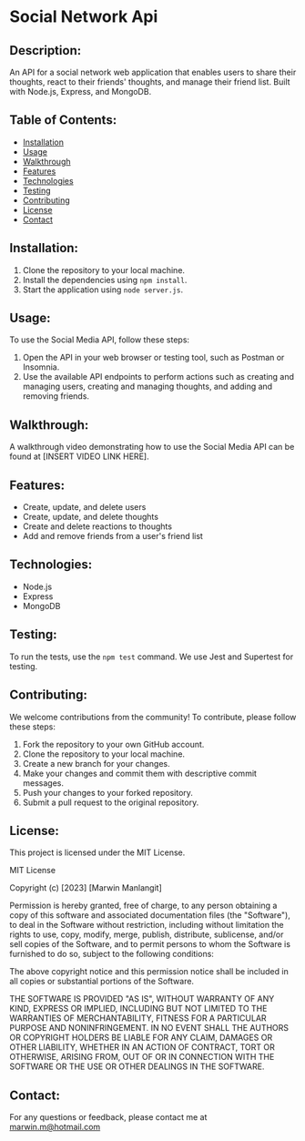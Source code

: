 # Social Network Api

## Description:
An API for a social network web application that enables users to share their thoughts, react to their friends' thoughts, and manage their friend list. Built with Node.js, Express, and MongoDB.

## Table of Contents:
- [Installation](#Installation)
- [Usage](#Usage)
- [Walkthrough](#Walkthrough)
- [Features](#Features)
- [Technologies](#Technologies)
- [Testing](#Testing)
- [Contributing](#Contributing)
- [License](#License)
- [Contact](#Contact)

## Installation:
1. Clone the repository to your local machine.
2. Install the dependencies using `npm install`.
3. Start the application using `node server.js`.

## Usage:
To use the Social Media API, follow these steps:
1. Open the API in your web browser or testing tool, such as Postman or Insomnia.
2. Use the available API endpoints to perform actions such as creating and managing users, creating and managing thoughts, and adding and removing friends.

## Walkthrough:
A walkthrough video demonstrating how to use the Social Media API can be found at [INSERT VIDEO LINK HERE].

## Features:
- Create, update, and delete users
- Create, update, and delete thoughts
- Create and delete reactions to thoughts
- Add and remove friends from a user's friend list

## Technologies:
- Node.js
- Express
- MongoDB

## Testing:
To run the tests, use the `npm test` command. We use Jest and Supertest for testing.

## Contributing:
We welcome contributions from the community! To contribute, please follow these steps:
1. Fork the repository to your own GitHub account.
2. Clone the repository to your local machine.
3. Create a new branch for your changes.
4. Make your changes and commit them with descriptive commit messages.
5. Push your changes to your forked repository.
6. Submit a pull request to the original repository.

## License:
This project is licensed under the MIT License.

MIT License

Copyright (c) [2023] [Marwin Manlangit]

Permission is hereby granted, free of charge, to any person obtaining a copy
of this software and associated documentation files (the "Software"), to deal
in the Software without restriction, including without limitation the rights
to use, copy, modify, merge, publish, distribute, sublicense, and/or sell
copies of the Software, and to permit persons to whom the Software is
furnished to do so, subject to the following conditions:

The above copyright notice and this permission notice shall be included in
all copies or substantial portions of the Software.

THE SOFTWARE IS PROVIDED "AS IS", WITHOUT WARRANTY OF ANY KIND, EXPRESS OR
IMPLIED, INCLUDING BUT NOT LIMITED TO THE WARRANTIES OF MERCHANTABILITY,
FITNESS FOR A PARTICULAR PURPOSE AND NONINFRINGEMENT. IN NO EVENT SHALL THE
AUTHORS OR COPYRIGHT HOLDERS BE LIABLE FOR ANY CLAIM, DAMAGES OR OTHER
LIABILITY, WHETHER IN AN ACTION OF CONTRACT, TORT OR OTHERWISE, ARISING FROM,
OUT OF OR IN CONNECTION WITH THE SOFTWARE OR THE USE OR OTHER DEALINGS IN
THE SOFTWARE.


## Contact:
For any questions or feedback, please contact me at marwin.m@hotmail.com